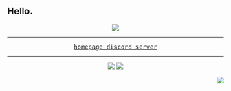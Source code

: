 ## Hello. 

<p align="center">

<a href="dsc.bio/ipepoi">
  <img src="https://lanyard-profile-readme.vercel.app/api/234276857535528960" />
</a>

</p>

<hr />

<p align="center">

<kbd>
  <a href="https://izumi.my.id">
    homepage
  </a>
</kbd>

<kbd>
  <a href="https://discord.gg/nekopoi">
    discord server
  </a>
</kbd>

</p>

<hr />

<p align="center">

<a href="https://github-profile-summary-cards.vercel.app">
  <img src="https://github-profile-summary-cards.vercel.app/api/cards/profile-details?username=KeepSOBP&theme=solarized_dark">
</a>

<a href="https://github.com/Platane/snk">
  <img src="https://cdn.statically.io/gh/KSPActions/README/main/snk.svg" />
</a>

</p>

<p align="right">

<a href="https://hits.seeyoufarm.com">
  <img src="https://hits.seeyoufarm.com/api/count/incr/badge.svg?url=https%3A%2F%2Fgithub.com%2FKeepSOBP&count_bg=%2379C83D&title_bg=%23555555&icon=&icon_color=%23E7E7E7&title=hits&edge_flat=true" />
</a>

</p>
